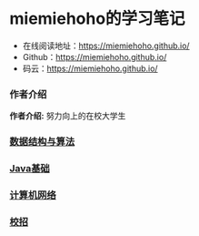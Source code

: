 # miemiehoho的学习笔记

- 在线阅读地址：https://miemiehoho.github.io/
- Github：https://miemiehoho.github.io/
- 码云：https://miemiehoho.github.io/

### 作者介绍

**作者介绍:** 努力向上的在校大学生



### [数据结构与算法](/docs/数据结构&算法/README.md)

### [Java基础](/docs/Java基础/README.md)

### [计算机网络](/docs/计算机网络/README.md)

### [校招](/docs/校招/README.md)
